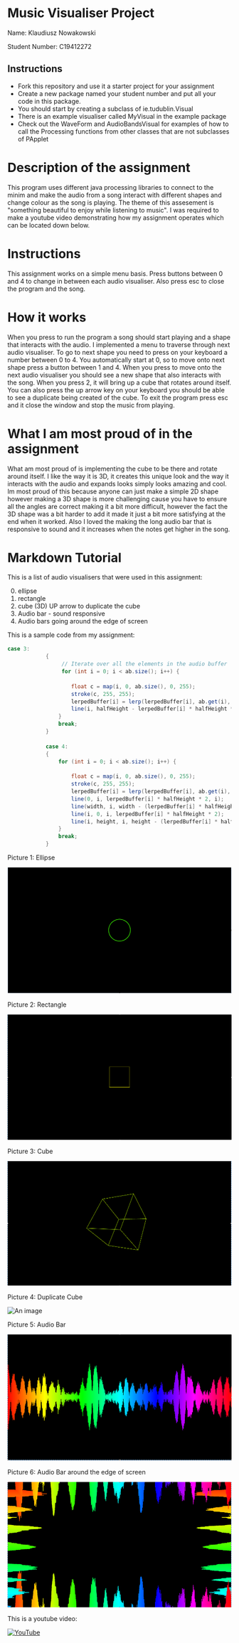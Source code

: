 # Music Visualiser Project

Name: Klaudiusz Nowakowski

Student Number: C19412272

## Instructions
- Fork this repository and use it a starter project for your assignment
- Create a new package named your student number and put all your code in this package.
- You should start by creating a subclass of ie.tudublin.Visual
- There is an example visualiser called MyVisual in the example package
- Check out the WaveForm and AudioBandsVisual for examples of how to call the Processing functions from other classes that are not subclasses of PApplet

# Description of the assignment
This program uses different java processing libraries to connect to the minim and make the audio from a song interact with different shapes and change colour as the song is playing. The theme of this assesement is "something beautiful to enjoy while listening to music". I was required to make a youtube video demonstrating how my assignment operates which can be located down below.

# Instructions
This assignment works on a simple menu basis. Press buttons between 0 and 4 to change in between each audio visualiser. Also press esc to close the program and the song.

# How it works
When you press to run the program a song should start playing and a shape that interacts with the audio. I implemented a menu to traverse through next audio visualiser. To go to next shape you need to press on your keyboard a number between 0 to 4. You automatically start at 0, so to move onto next shape press a button between 1 and 4. When you press to move onto the next audio visualiser you should see a new shape that also interacts with the song. When you press 2, it will bring up a cube that rotates around itself. You can also press the up arrow key on your keyboard you should be able to see a duplicate being created of the cube. To exit the program press esc and it close the window and stop the music from playing. 

# What I am most proud of in the assignment
What am most proud of is implementing the cube to be there and rotate around itself. I like the way it is 3D, it creates this unique look and the way it interacts with the audio and expands looks simply looks amazing and cool. Im most proud of this because anyone can just make a simple 2D shape however making a 3D shape is more challenging cause you have to ensure all the angles are correct making it a bit more difficult, however the fact the 3D shape was a bit harder to add it made it just a bit more satisfying at the end when it worked. Also I loved the making the long audio bar that is responsive to sound and it increases when the notes get higher in the song.

# Markdown Tutorial

This is a list of audio visualisers that were used in this assignment:

0. ellipse
1. rectangle
2. cube (3D) UP arrow to duplicate the cube
3. Audio bar - sound responsive
4. Audio bars going around the edge of screen





This is a sample code from my assignment:

```Java
case 3:
            {
                 // Iterate over all the elements in the audio buffer
                 for (int i = 0; i < ab.size(); i++) {

                    float c = map(i, 0, ab.size(), 0, 255);
                    stroke(c, 255, 255);
                    lerpedBuffer[i] = lerp(lerpedBuffer[i], ab.get(i), 0.1f);        
                    line(i, halfHeight - lerpedBuffer[i] * halfHeight * 2, i, halfHeight + lerpedBuffer[i] * halfHeight * 2);
                }        
                break;
            }

            case 4:
            {
                for (int i = 0; i < ab.size(); i++) {

                    float c = map(i, 0, ab.size(), 0, 255);
                    stroke(c, 255, 255);
                    lerpedBuffer[i] = lerp(lerpedBuffer[i], ab.get(i), 0.1f);        
                    line(0, i, lerpedBuffer[i] * halfHeight * 2, i);
                    line(width, i, width - (lerpedBuffer[i] * halfHeight * 2), i);
                    line(i, 0, i, lerpedBuffer[i] * halfHeight * 2);
                    line(i, height, i, height - (lerpedBuffer[i] * halfHeight * 2));
                }        
                break;
            } 
```



Picture 1: Ellipse

![An image](images/circle.jpg)

Picture 2: Rectangle

![An image](images/rect.png)

Picture 3: Cube

![An image](images/cube.png)

Picture 4: Duplicate Cube

![An image](images/cube2.png)

Picture 5: Audio Bar

![An image](images/audio1.png)

Picture 6: Audio Bar around the edge of screen

![An image](images/audio2.png)


This is a youtube video:

[![YouTube](http://img.youtube.com/vi/J2kHSSFA4NU/0.jpg)](https://www.youtube.com/watch?v=J2kHSSFA4NU)


